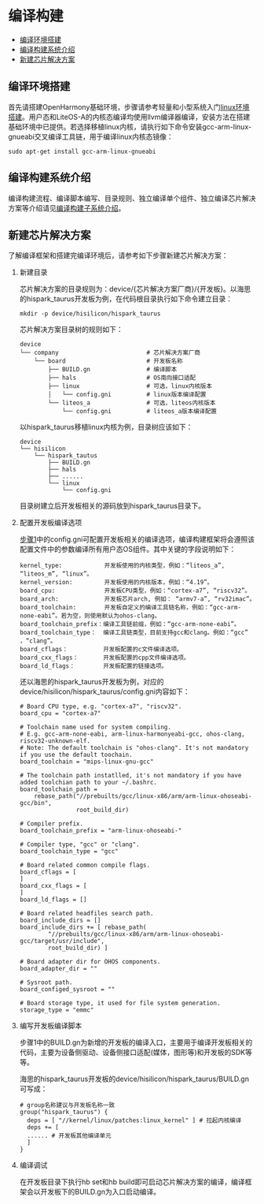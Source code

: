 # 编译构建<a name="ZH-CN_TOPIC_0000001105406466"></a>

-   [编译环境搭建](#section3336103410314)
-   [编译构建系统介绍](#section354343816319)
-   [新建芯片解决方案](#section18612153175011)

## 编译环境搭建<a name="section3336103410314"></a>

首先请搭建OpenHarmony基础环境，步骤请参考轻量和小型系统入门[linux环境搭建](../quick-start/quickstart-lite-env-setup-linux.md)。用户态和LiteOS-A的内核态编译均使用llvm编译器编译，安装方法在搭建基础环境中已提供。若选择移植linux内核，请执行如下命令安装gcc-arm-linux-gnueabi交叉编译工具链，用于编译linux内核态镜像：

```
sudo apt-get install gcc-arm-linux-gnueabi
```

## 编译构建系统介绍<a name="section354343816319"></a>

编译构建流程、编译脚本编写、目录规则、独立编译单个组件、独立编译芯片解决方案等介绍请见[编译构建子系统介绍](../subsystems/subsys-build-mini-lite.md)。

## 新建芯片解决方案<a name="section18612153175011"></a>

了解编译框架和搭建完编译环境后，请参考如下步骤新建芯片解决方案：

1.  <a name="li20894101862"></a>新建目录

    芯片解决方案的目录规则为：device/\{芯片解决方案厂商\}/\{开发板\}。以海思的hispark\_taurus开发板为例，在代码根目录执行如下命令建立目录：

    ```
    mkdir -p device/hisilicon/hispark_taurus
    ```

    芯片解决方案目录树的规则如下：

    ```
    device                                      
    └── company                         # 芯片解决方案厂商
        └── board                       # 开发板名称
            ├── BUILD.gn                # 编译脚本
            ├── hals                    # OS南向接口适配
            ├── linux                   # 可选，linux内核版本
            │   └── config.gni          # linux版本编译配置
            └── liteos_a                # 可选，liteos内核版本
                └── config.gni          # liteos_a版本编译配置
    ```

    以hispark\_taurus移植linux内核为例，目录树应该如下：

    ```
    device                  
    └── hisilicon             
        └── hispark_tautus          
            ├── BUILD.gn    
            ├── hals        
            ├── ......      
            └── linux    
                └── config.gni  
    ```

    目录树建立后开发板相关的源码放到hispark\_taurus目录下。

2.  配置开发板编译选项

    [步骤1](#li20894101862)中的config.gni可配置开发板相关的编译选项，编译构建框架将会遵照该配置文件中的参数编译所有用户态OS组件。其中关键的字段说明如下：

    ```
    kernel_type:            开发板使用的内核类型，例如：“liteos_a”, “liteos_m”, “linux”。
    kernel_version:         开发板使用的内核版本，例如：“4.19”。
    board_cpu:              开发板CPU类型，例如：“cortex-a7”, “riscv32”。
    board_arch:             开发板芯片arch, 例如： “armv7-a”, “rv32imac”。
    board_toolchain:        开发板自定义的编译工具链名称，例如：“gcc-arm-none-eabi”。若为空，则使用默认为ohos-clang。
    board_toolchain_prefix：编译工具链前缀，例如：“gcc-arm-none-eabi”。
    board_toolchain_type：  编译工具链类型，目前支持gcc和clang。例如：“gcc” ，“clang”。
    board_cflags：          开发板配置的c文件编译选项。
    board_cxx_flags：       开发板配置的cpp文件编译选项。
    board_ld_flags：        开发板配置的链接选项。
    ```

    还以海思的hispark\_taurus开发板为例，对应的device/hisilicon/hispark\_taurus/config.gni内容如下：

    ```
    # Board CPU type, e.g. "cortex-a7", "riscv32".
    board_cpu = "cortex-a7"
    
    # Toolchain name used for system compiling.
    # E.g. gcc-arm-none-eabi, arm-linux-harmonyeabi-gcc, ohos-clang,  riscv32-unknown-elf.
    # Note: The default toolchain is "ohos-clang". It's not mandatory if you use the default toochain.
    board_toolchain = "mips-linux-gnu-gcc"
    
    # The toolchain path instatlled, it's not mandatory if you have added toolchian path to your ~/.bashrc.
    board_toolchain_path = 
        rebase_path("//prebuilts/gcc/linux-x86/arm/arm-linux-ohoseabi-gcc/bin",
                    root_build_dir)
    
    # Compiler prefix.
    board_toolchain_prefix = "arm-linux-ohoseabi-"
    
    # Compiler type, "gcc" or "clang".
    board_toolchain_type = "gcc"
    
    # Board related common compile flags.
    board_cflags = [
    ]
    board_cxx_flags = [
    ]
    board_ld_flags = []
    
    # Board related headfiles search path.
    board_include_dirs = []
    board_include_dirs += [ rebase_path(
            "//prebuilts/gcc/linux-x86/arm/arm-linux-ohoseabi-gcc/target/usr/include",
            root_build_dir) ]
    
    # Board adapter dir for OHOS components.
    board_adapter_dir = ""
    
    # Sysroot path.
    board_configed_sysroot = ""
    
    # Board storage type, it used for file system generation.
    storage_type = "emmc"
    ```

3.  编写开发板编译脚本

    步骤1中的BUILD.gn为新增的开发板的编译入口，主要用于编译开发板相关的代码，主要为设备侧驱动、设备侧接口适配\(媒体，图形等\)和开发板的SDK等等。

    海思的hispark\_taurus开发板的device/hisilicon/hispark\_taurus/BUILD.gn可写成：

    ```
    # group名称建议与开发板名称一致
    group("hispark_taurus") {   
      deps = [ "//kernel/linux/patches:linux_kernel" ] # 拉起内核编译
      deps += [
      ...... # 开发板其他编译单元
      ]
    }
    ```

4.  编译调试

    在开发板目录下执行hb set和hb build即可启动芯片解决方案的编译，编译框架会以开发板下的BUILD.gn为入口启动编译。


